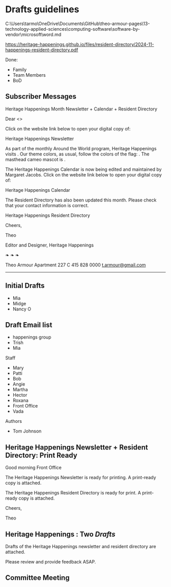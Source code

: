 # Drafts guidelines

C:\Users\tarmo\OneDrive\Documents\GitHub\theo-armour-pages\13-technology-applied-sciences\computing-software\software-by-vendor\microsoft\word.md

https://heritage-happenings.github.io/files/resident-directory/2024-11-happenings-resident-directory.pdf

Done:

* Family
* Team Members
* BoD

## Subscriber Messages

Heritage Happenings Month Newsletter + Calendar + Resident Directory

Dear <<First Name>>

Click on the website link below to open your digital copy of:

Heritage Happenings <month> Newsletter

As part of the monthly Around the World program, Heritage Happenings visits <country>. Our theme colors, as usual, follow the colors of the flag: <colors>. The masthead cameo mascot is <description>.

The Heritage Happenings Calendar is now being edited and maintained by Margaret Jacobs. Click on the website link below to open your digital copy of:

Heritage Happenings <month> Calendar

The Resident Directory has also been updated this month. Please check that your contact information is correct.

Heritage Happenings Resident Directory


Cheers,

Theo

Editor and Designer, Heritage Happenings

❧ ❧ ❧

Theo Armour
Apartment 227 C
415 828 0000
t.armour@gmail.com

***

## Initial Drafts

* Mia
* Midge
* Nancy O

## Draft Email list

* happenings group
* Trish
* Mia

Staff

* Mary
* Patti
* Bob
* Angie
* Martha
* Hector
* Roxana
* Front Office
* Vada

Authors

* Tom Johnson

## Heritage Happenings <month> Newsletter + Resident Directory: Print Ready

Good morning Front Office

The Heritage Happenings <month> Newsletter is ready for printing. A print-ready copy is attached.

The Heritage Happenings <month> Resident Directory is ready for print. A print-ready copy is attached.

Cheers,

Theo

## Heritage Happenings <month>: Two *Drafts*


Drafts of the Heritage Happenings <month> newsletter  and resident directory are attached.

Please review and provide feedback ASAP.

## Committee Meeting


